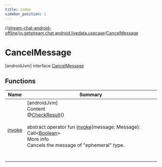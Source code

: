 ```yaml
---
title: index
sidebar_position: 1
---
```

//[stream-chat-android-offline](../../../index.md)/[io.getstream.chat.android.livedata.usecase](../index.md)/[CancelMessage](index.md)



# CancelMessage  
 [androidJvm] interface [CancelMessage](index.md)   


## Functions  
  
|  Name |  Summary | 
|---|---|
| <a name="io.getstream.chat.android.livedata.usecase/CancelMessage/invoke/#io.getstream.chat.android.client.models.Message/PointingToDeclaration/"></a>[invoke](invoke.md)| <a name="io.getstream.chat.android.livedata.usecase/CancelMessage/invoke/#io.getstream.chat.android.client.models.Message/PointingToDeclaration/"></a>[androidJvm]  <br/>Content  <br/>@[CheckResult](https://developer.android.com/reference/kotlin/androidx/annotation/CheckResult.html)()  <br/>  <br/>abstract operator fun [invoke](invoke.md)(message: Message): Call&lt;[Boolean](https://kotlinlang.org/api/latest/jvm/stdlib/kotlin/-boolean/index.html)&gt;  <br/>More info  <br/>Cancels the message of "ephemeral" type.  <br/><br/><br/>|

